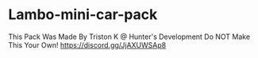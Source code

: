 # Lambo-mini-car-pack
This Pack Was Made By Triston K @ Hunter's Development Do NOT Make This Your Own!
https://discord.gg/JjAXUWSAp8
